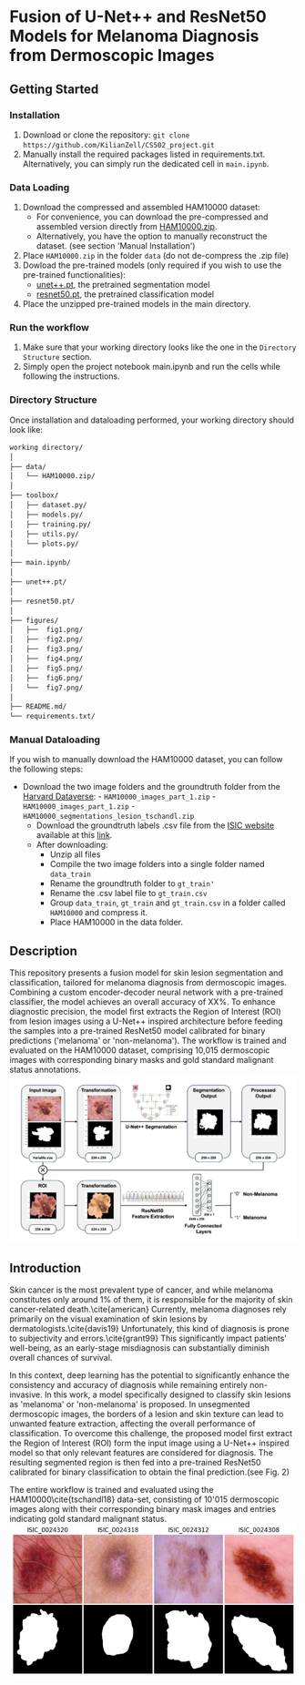 # Fusion of U-Net++ and ResNet50 Models for Melanoma Diagnosis from Dermoscopic Images

## Getting Started

### Installation
1. Download or clone the repository: `git clone https://github.com/KilianZell/CS502_project.git`
2. Manually install the required packages listed in requirements.txt. Alternatively, you can simply run the dedicated cell in `main.ipynb`.

### Data Loading
1. Download the compressed and assembled HAM10000 dataset:
   - For convenience, you can download the pre-compressed and assembled version directly from [HAM10000.zip](https://drive.google.com/file/d/1suJWzU8Oc4yJJraoR6ARsDSo-HFOFNmy/view?usp=share_link).
   - Alternatively, you have the option to manually reconstruct the dataset. (see section 'Manual Installation')
2. Place `HAM10000.zip` in the folder `data` (do not de-compress the .zip file)
3. Dowload the pre-trained models (only required if you wish to use the pre-trained functionalities):
   - [unet++.pt](...), the pretrained segmentation model
   - [resnet50.pt](...), the pretrained classification model
4. Place the unzipped pre-trained models in the main directory.

### Run the workflow
1. Make sure that your working directory looks like the one in the `Directory Structure` section.
2. Simply open the project notebook main.ipynb and run the cells while following the instructions.
   
### Directory Structure
Once installation and dataloading performed, your working directory should look like:
```bash
working directory/
│
├── data/
│   └── HAM10000.zip/
│
├── toolbox/
│   ├── dataset.py/
│   ├── models.py/
│   ├── training.py/
│   ├── utils.py/
│   └── plots.py/
│
├── main.ipynb/
│
├── unet++.pt/
│
├── resnet50.pt/
│
├── figures/
│   ├──  fig1.png/
│   ├──  fig2.png/
│   ├──  fig3.png/
│   ├──  fig4.png/
│   ├──  fig5.png/
│   ├──  fig6.png/
│   └──  fig7.png/
│
├── README.md/
└── requirements.txt/
```

### Manual Dataloading
If you wish to manually download the HAM10000 dataset, you can follow the following steps:
-  Download the two image folders and the groundtruth folder from the [Harvard Dataverse](https://dataverse.harvard.edu/dataset.xhtml?persistentId=doi:10.7910/DVN/DBW86T):
         - `HAM10000_images_part_1.zip`
         - `HAM10000_images_part_1.zip`
         - `HAM10000_segmentations_lesion_tschandl.zip`
      -  Download the groundtruth labels .csv file from the [ISIC website](https://challenge.isic-archive.com/data/#2018) available at this [link](https://isic-challenge-data.s3.amazonaws.com/2018/ISIC2018_Task3_Training_GroundTruth.zip).
      -  After downloading:
         - Unzip all files
         - Compile the two image folders into a single folder named `data_train`
         - Rename the groundtruth folder to `gt_train'`
         - Rename the .csv label file to `gt_train.csv`
         - Group `data_train`, `gt_train` and `gt_train.csv` in a folder called `HAM10000` and compress it.
         - Place HAM10000 in the data folder.
       
## Description

This repository presents a fusion model for skin lesion segmentation and classification, tailored for melanoma diagnosis from dermoscopic images. Combining a custom encoder-decoder neural network with a pre-trained classifier, the model achieves an overall accuracy of XX%. To enhance diagnostic precision, the model first extracts the Region of Interest (ROI) from lesion images using a U-Net++ inspired architecture before feeding the samples into a pre-trained ResNet50 model calibrated for binary predictions ('melanoma' or 'non-melanoma'). The workflow is trained and evaluated on the HAM10000 dataset, comprising 10,015 dermoscopic images with corresponding binary masks and gold standard malignant status annotations.
<img src="figures/fig2.png" alt="Image Alt Text" width="750"/>

## Introduction
Skin cancer is the most prevalent type of cancer, and while melanoma constitutes only around 1\% of them, it is responsible for the majority of skin cancer-related death.\cite{american} Currently, melanoma diagnoses rely primarily on the visual examination of skin lesions by dermatologists.\cite{davis19} Unfortunately, this kind of diagnosis is prone to subjectivity and errors.\cite{grant99}  This significantly impact patients' well-being, as an early-stage misdiagnosis can substantially diminish overall chances of survival.

In this context, deep learning has the potential to significantly enhance the consistency and accuracy of diagnosis while remaining entirely non-invasive. In this work, a model specifically designed to classify skin lesions as 'melanoma' or 'non-melanoma' is proposed. In unsegmented dermoscopic images, the borders of a lesion and skin texture can lead to unwanted feature extraction, affecting the overall performance of classification. To overcome this challenge, the proposed model first extract the Region of Interest (ROI) form the input image using a U-Net++ inspired model so that only relevant features are considered for diagnosis. The resulting segmented region is then fed into a pre-trained ResNet50 calibrated for binary classification to obtain the final prediction.(see Fig. 2)

The entire workflow is trained and evaluated using the HAM10000\cite{tschandl18}  data-set, consisting of 10'015 dermoscopic images along with their corresponding binary mask images and entries indicating gold standard malignant status.
<img src="figures/fig1.png" alt="Image Alt Text" width="750"/>


